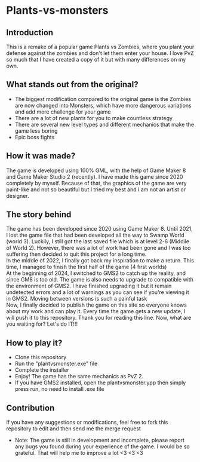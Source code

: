 # Plants-vs-monsters

## Introduction
This is a remake of a popular game Plants vs Zombies, where you plant your defense against the zombies and don't let them enter your house. I love PvZ so much that I have created a copy of it but with many differences on my own. 
## What stands out from the original?
- The biggest modification compared to the original game is the Zombies are now changed into Monsters, which have more dangerous variations and add more challenge for your game
- There are a lot of new plants for you to make countless strategy
- There are several new level types and different mechanics that make the game less boring
- Epic boss fights
## How it was made?
The game is developed using 100% GML, with the help of Game Maker 8 and Game Maker Studio 2 (recently). I have made this game since 2020 completely by myself. Because of that, the graphics of the game are very paint-like and not so beautiful but I tried my best and I am not an artist or designer.
## The story behind
The game has been developed since 2020 using Game Maker 8. Until 2021, I lost the game file that had been developed all the way to Swamp World (world 3). Luckily, I still got the last saved file which is at level 2-6 (Middile of World 2). However, there was a lot of work had been gone and I was too suffering then decided to quit this project for a long time.<br>
In the middle of 2022, I finally got back my inspiration to make a return. This time, I managed to finish the first half of the game (4 first worlds)<br>
At the beginning of 2024, I switched to GMS2 to catch up the reality, and since GM8 is too old. The game is also needs to upgrade to compatible with the environment of GMS2. I have finished upgrading it but it remain undetected errors and a lot of warnings as you can see if you're viewing it in GMS2. Moving between versions is such a painful task<br>
Now, I finally decided to publish the game on this site so everyone knows about my work and can play it. Every time the game gets a new update, I will push it to this repository. Thank you for reading this line. Now, what are you waiting for? Let's do IT!!!
## How to play it?
- Clone this repository
- Run the "plantvsmonster.exe" file
- Complete the installer
- Enjoy! The game has the same mechanics as PvZ 2.
- If you have GMS2 installed, open the plantvsmonster.ypp then simply press run, no need to install .exe file
## Contribution
If you have any suggestions or modifications, feel free to fork this repository to edit and then send me the merge request

* Note: The game is still in development and incomplete, please report any bugs you found during your experience of the game. I would be so grateful. That will help me to improve a lot <3 <3 <3
